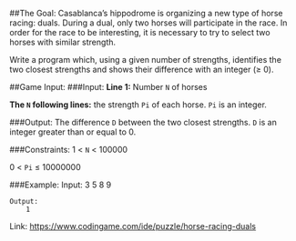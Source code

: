 ##The Goal:
Casablanca’s hippodrome is organizing a new type of horse racing: duals. During a dual, only two horses will participate in the race. In order for the race to be interesting, it is necessary to try to select two horses with similar strength.

Write a program which, using a given number of strengths, identifies the two closest strengths and shows their difference with an integer (≥ 0).

##Game Input:
###Input:
**Line 1:** Number `N` of horses

**The `N` following lines:** the strength `Pi` of each horse. `Pi` is an integer.

###Output:
The difference `D` between the two closest strengths. `D` is an integer greater than or equal to 0.

###Constraints:
1 < `N`  < 100000

0 < `Pi` ≤ 10000000

###Example:
    Input:
        3
        5
        8
        9

    Output:
        1

Link: https://www.codingame.com/ide/puzzle/horse-racing-duals